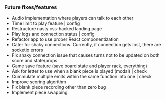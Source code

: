### Future fixes/features
- Audio implementation where players can talk to each other
- Time limit to play feature | config
- Restructure nasty css-hacked landing page
- Play logs and connection status | config
- Refactor app to use proper React componentization
- Cater for shaky connections. Currently, if connection gets lost,
  there are socketio errors
- Fix shaky connection issue that causes turns not to be updated on both score and state/props
- Game save feature (save board state and player rack, everything)
- Ask for letter to use when a blank piece is played (modal) | check
- Cummulate multiple emits within the same function into one | check
- Improve scoring algorithm
- Fix blank piece recording other than zero bug
- Implement piece swapping